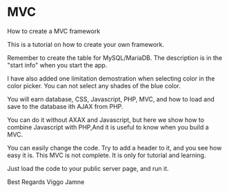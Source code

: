 # MVC
How to create a MVC framework

This is a tutorial on how to create your own framework.

Remember to create the table for MySQL/MariaDB. The description is in the "start info" when you start the app.

I have also added one limitation demostration  when selecting color in the color picker. You can not select any shades of the blue color.

You will earn database, CSS, Javascript, PHP, MVC, and how to load and save to the database ith AJAX from PHP.

You can do it without AXAX and Javascript, but here we show how to combine Javascript with PHP,And it is useful to know when you build a MVC.

You can easily change the code. Try to add a header to it, and you see how easy it is.
This MVC is not complete. It is only for tutorial and learning.

Just load the code to your public server page, and run it.

Best Regards
Viggo Jamne
